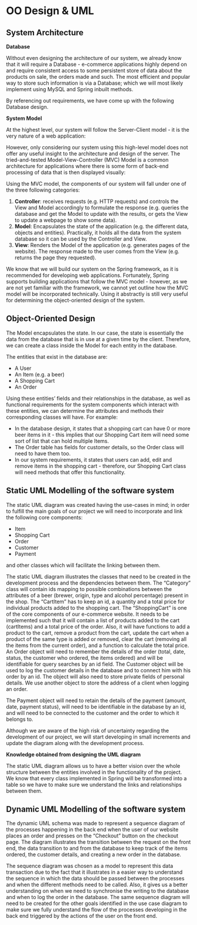 # OO Design & UML
## System Architecture
**Database**

Without even designing the architecture of our system, we already know that it will require a Database - e-commerce applications highly depend on and require consistent access to some persistent store of data about the products on sale, the orders made and such. The most efficient and popular way to store such information is via a Database; which we will most likely implement using MySQL and Spring inbuilt methods.

By referencing out requirements, we have come up with the following Database design.



**System Model**

At the highest level, our system will follow the Server-Client model - it is the very nature of a web application:



However, only considering our system using this high-level model does not offer any useful insight to the architecture and design of the server. The tried-and-tested Model-View-Controller (MVC) Model is a common architecture for applications where there is some form of back-end processing of data that is then displayed visually:



Using the MVC model, the components of our system will fall under one of the three following categories:
1. **Controller**: receives requests (e.g. HTTP requests) and controls the View and Model accordingly to formulate the response (e.g. queries the database and get the Model to update with the results, or gets the View to update a webpage to show some data).
1. **Model**: Encapsulates the state of the application (e.g. the different data, objects and entities). Practically, it holds all the data from the system database so it can be used by the Controller and View.
1. **View**: Renders the Model of the application (e.g. generates pages of the website). The response made to the user comes from the View (e.g. returns the page they requested).

We know that we will build our system on the Spring framework, as it is recommended for developing web applications. Fortunately, Spring supports building applications that follow the MVC model - however, as we are not yet familiar with the framework, we cannot yet outline how the MVC model will be incorporated technically. Using it abstractly is still very useful for determining the object-oriented design of the system.

## Object-Oriented Design

The Model encapsulates the state. In our case, the state is essentially the data from the database that is in use at a given time by the client. Therefore, we can create a class inside the Model for each entity in the database.

The entities that exist in the database are:
 * A User
 * An Item (e.g. a beer)
 * A Shopping Cart
 * An Order

Using these entities’ fields and their relationships in the database, as well as functional requirements for the system components which interact with these entities, we can determine the attributes and methods their corresponding classes will have. For example:

 * In the database design, it states that a shopping cart can have 0 or more beer items in it - this implies that our Shopping Cart item will need some sort of list that can hold multiple Items.
 * The Order table has fields for customer details, so the Order class will need to have them too.
 * In our system requirements, it states that users can add, edit and remove items in the shopping cart - therefore, our Shopping Cart class will need methods that offer this functionality.
 
## Static UML Modelling of the software system



The static UML diagram was created having the use-cases in mind; in order to fulfill the main goals of our project we will need to incorporate and link the following core components:
 * Item
 * Shopping Cart
 * Order
 * Customer
 * Payment
 
and other classes which will facilitate the linking between them.

The static UML diagram illustrates the classes that need to be created in the development process and the dependencies between them. 
The “Category” class will contain ids mapping to possible combinations between the attributes of a beer (brewer, origin, type and alcohol percentage) present in the shop.
The “CartItem” has to keep an id, a quantity and a total price for individual products added to the shopping cart.
The “ShoppingCart” is one of the core components of our e-commerce website. It needs to be implemented such that it will contain a list of products added to the cart (cartItems) and a total price of the order. Also, it will have functions to add a product to the cart, remove a product from the cart, update the cart when a product of the same type is added or removed, clear the cart (removing all the items from the current order), and a function to calculate the total price.
An Order object will need to remember the details of the order (total, date, status, the customer who ordered, the items ordered) and will be identifiable for query searches by an id field.
The Customer object will be used to log the customer details in the database and to connect him with his order by an id. The object will also need to store private fields of personal details.
We use another object to store the address of a client when logging an order.

The Payment object will need to retain the details of the payment (amount, date, payment status), will need to be identifiable in the database by an id, and will need to be connected to the customer and the order to which it belongs to.

Although we are aware of the high risk of uncertainty regarding the development of our project, we will start developing in small increments and update the diagram along with the development process.

**Knowledge obtained from designing the UML diagram**

The static UML diagram allows us to have a better vision over the whole structure between the entities involved in the functionality of the project. We know that every class implemented in Spring will be transformed into a table so we have to make sure we understand the links and relationships between them.

## Dynamic UML Modelling of the software system



The dynamic UML schema was made to represent a sequence diagram of the processes happening in the back end when the user of our website places an order and presses on the “Checkout” button on the checkout page. The diagram illustrates the transition between the request on the front end, the data transition to and from the database to keep track of the items ordered, the customer details, and creating a new order in the database.

The sequence diagram was chosen as a model to represent this data transaction due to the fact that it illustrates in a easier way to understand the sequence in which the data should be passed between the processes and when the different methods need to be called.
Also, it gives us a better understanding on when we need to synchronise the writing to the database and when to log the order in the database. The same sequence diagram will need to be created for the other goals identified in the use case diagram to make sure we fully understand the flow of the processes developing in the back end triggered by the actions of the user on the front end.

